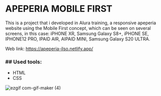 # APEPERIA MOBILE FIRST

This is a project that i developed in Alura training, a responsive apeperia website using the Mobile First concept, which can be seen on several screens,
in this case: iPHONE XR, Samsung Galaxy S8+, iPHONE SE, IPHONE12 PRO, IPAID AIR, AIPAID MINI, Samsung Galaxy S20 ULTRA.

Web link: https://apeperia-ilso.netlify.app/

<h3>## Used tools:</h3>
<ul>
<li>HTML</li>
<li>CSS</li>
</ul>

![ezgif com-gif-maker (4)](https://user-images.githubusercontent.com/100448527/179071230-268e605f-3df7-44ea-a4fb-ce6cf21265d0.gif)


